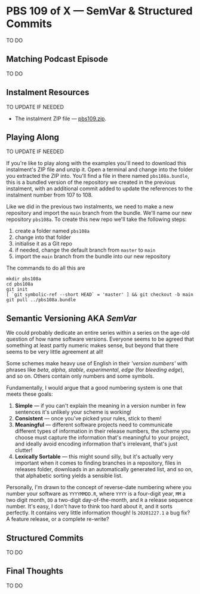 # PBS 109 of X — SemVar & Structured Commits

TO DO

## Matching Podcast Episode

TO DO

## Instalment Resources

TO UPDATE IF NEEDED

* The instalment ZIP file — [pbs109.zip](https://github.com/bartificer/programming-by-stealth/raw/master/instalmentZips/pbs109.zip).

## Playing Along 

TO UPDATE IF NEEDED

If you're like to play along with the examples you'll need to download this instalment's ZIP file and unzip it. Open a terminal and change into the folder you extracted the ZIP into. You'll find a file in there named `pbs108a.bundle`, this is a bundled version of the repository we created in the previous instalment, with an additional commit added to update the references to the instalment number from 107 to 108.

Like we did in the previous two instalments, we need to make a new repository and import the `main` branch from the bundle. We'll name our new repository `pbs108a`. To create this new repo we'll take the following steps:

1. create a folder named `pbs108a`
2. change into that folder
3. initialise it as a Git repo
4. if needed, change the default branch from `master` to `main`
5. import the `main` branch from the bundle into our new repository

The commands to do all this are

```
mkdir pbs108a
cd pbs108a
git init
[ `git symbolic-ref --short HEAD` = 'master' ] && git checkout -b main
git pull ../pbs108a.bundle
```

## Semantic Versioning AKA *SemVar*

We could probably dedicate an entire series within a series on the age-old question of how name software versions. Everyone seems to be agreed that something at least partly numeric makes sense, but beyond that there seems to be very little agreement at all!

Some schemes make heavy use of English in their *'version numbers'* with phrases like *beta*, *alpha*, *stable*, *experimental*, *edge* (for *bleeding edge*), and so on. Others contain only numbers and some symbols.

Fundamentally, I would argue that a good numbering system is one that meets these goals:

1. **Simple** — if you can't explain the meaning in a version number in few sentences it's unlikely your scheme is working!
2. **Consistent** — once you've picked your rules, stick to them!
3. **Meaningful** — different software projects need to communicate different types of information in their release numbers, the scheme you choose must capture the information that's meaningful to your project, and ideally avoid encoding information that's irrelevant, that's just clutter!
4. **Lexically Sortable** — this might sound silly, but it's actually very important when it comes to finding branches in a repository, files in releases folder, downloads in an automatically generated list, and so on, that alphabetic sorting yields a sensible list.

Personally, I'm drawn to the concept of reverse-date numbering where you number your software as `YYYYMMDD.R`, where `YYYY` is a four-digit year, `MM` a two digit month, `DD` a two-digit day-of-the-month, and `R` a release sequence number. It's easy, I don't have to think too hard about it, and it sorts perfectly. It contains very little information though! Is `20201227.1` a bug fix? A feature release, or a complete re-write?

## Structured Commits

TO DO

## Final Thoughts

TO DO